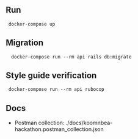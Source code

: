 ## Run
```
 docker-compose up
```
## Migration
```
  docker-compose run --rm api rails db:migrate
```
## Style guide verification
```
 docker-compose run --rm api rubocop
```
## Docs
* Postman collection: ./docs/koomnbea-hackathon.postman_collection.json